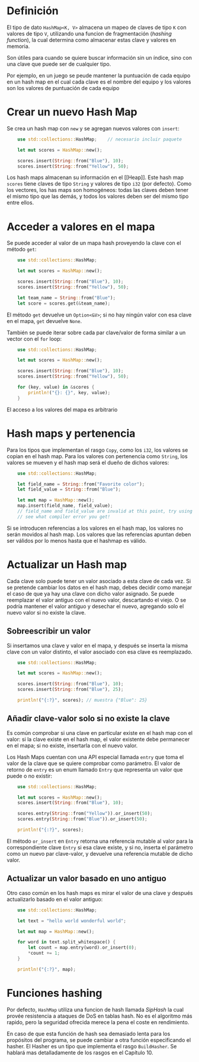 # Definición
El tipo de dato `HashMap<K, V>` almacena un mapeo de claves de tipo `K` con valores de tipo `V`, utilizando una funcion de fragmentación (_hashing function_), la cual determina como almacenar estas clave y valores en memoria.

Son útiles para cuando se quiere buscar información sin un índice, sino con una clave que puede ser de cualquier tipo.

Por ejemplo, en un juego se peude mantener la puntuación de cada equipo en un hash map en el cual cada clave es el nombre del equipo y los valores son los valores de puntuación de cada equipo

# Crear un nuevo Hash Map
Se crea un hash map con `new` y se agregan nuevos valores con `insert`:
```rust
	use std::collections::HashMap;    // necesario incluir paquete

    let mut scores = HashMap::new();

    scores.insert(String::from("Blue"), 10);
    scores.insert(String::from("Yellow"), 50);
```
Los hash maps almacenan su información en el [[Heap]]. Este hash map `scores` tiene claves de tipo `String` y valores de tipo `i32` (por defecto). Como los vectores, los has maps son homogéneos: todas las claves deben tener el mismo tipo que las demás, y todos los valores deben ser del mismo tipo entre ellos.

# Acceder a valores en el mapa
Se puede acceder al valor de un mapa hash proveyendo la clave con el método `get`:
```rust
    use std::collections::HashMap;

    let mut scores = HashMap::new();

    scores.insert(String::from("Blue"), 10);
    scores.insert(String::from("Yellow"), 50);

    let team_name = String::from("Blue");
    let score = scores.get(&team_name);
```
El método `get` devuelve un `Option<&V>`; si no hay ningún valor con esa clave en el mapa, `get` devuelve `None`.

También se puede iterar sobre cada par clave/valor de forma similar a un vector con el `for` loop:
```rust
    use std::collections::HashMap;

    let mut scores = HashMap::new();

    scores.insert(String::from("Blue"), 10);
    scores.insert(String::from("Yellow"), 50);

    for (key, value) in &scores {
        println!("{}: {}", key, value);
    }
```
El acceso a los valores del mapa es arbitrario
# Hash maps y pertenencia
Para los tipos que implementan el rasgo `Copy`, como los `i32`, los valores se copian en el hash map. Para los valores con pertenencia como `String`, los valores se mueven y el hash map será el dueño de dichos valores:

```rust
    use std::collections::HashMap;

    let field_name = String::from("Favorite color");
    let field_value = String::from("Blue");

    let mut map = HashMap::new();
    map.insert(field_name, field_value);
    // field_name and field_value are invalid at this point, try using them and
    // see what compiler error you get!
```

Si se introducen referencias a los valores en el hash map, los valores no serán movidos al hash map. Los valores que las referencias apuntan deben ser válidos por lo menos hasta que el hashmap es válido.

# Actualizar un Hash map
Cada clave solo puede tener un valor asociado a esta clave de cada vez. Si se pretende cambiar los datos en el hash map, debes decidir como manejar el caso de que ya hay una clave con dicho valor asignado. Se puede reemplazar el valor antiguo con el nuevo valor, descartando el viejo. O se podría mantener el valor antiguo y desechar el nuevo, agregando solo el nuevo valor si no existe la clave.

## Sobreescribir un valor
Si insertamos una clave y valor en el mapa, y después se inserta la misma clave con un valor distinto, el valor asociado con esa clave es reemplazado.
```rust
    use std::collections::HashMap;

    let mut scores = HashMap::new();

    scores.insert(String::from("Blue"), 10);
    scores.insert(String::from("Blue"), 25);

    println!("{:?}", scores); // muestra {"Blue": 25}
```

## Añadir clave-valor solo si no existe la clave
Es común comprobar si una clave en particular existe en el hash map con el valor: si la clave existe en el hash map, el valor existente debe permanecer en el mapa; si no existe, insertarla con el nuevo valor.

Los Hash Maps cuentan con una API especial llamada `entry` que toma el valor de la clave que se quiere comprobar como parámetro. El valor de retorno de `entry` es un enum llamado `Entry` que representa un valor que puede o no existir:
```rust
    use std::collections::HashMap;

    let mut scores = HashMap::new();
    scores.insert(String::from("Blue"), 10);

    scores.entry(String::from("Yellow")).or_insert(50);
    scores.entry(String::from("Blue")).or_insert(50);

    println!("{:?}", scores);
```

El método `or_insert` en `Entry` retorna una referencia mutable al valor para la correspondiente clave `Entry` si esa clave existe, y si no, inserta el parámetro como un nuevo par clave-valor, y devuelve una referencia mutable de dicho valor.

## Actualizar un valor basado en uno antiguo
Otro caso común en los hash maps es mirar el valor de una clave y después actualizarlo basado en el valor antiguo:
```rust
    use std::collections::HashMap;

    let text = "hello world wonderful world";

    let mut map = HashMap::new();

    for word in text.split_whitespace() {
        let count = map.entry(word).or_insert(0);
        *count += 1;
    }

    println!("{:?}", map);
```

# Funciones hashing
Por defecto, `HashMap` utiliza una funcion de hash llamada _SipHash_ la cual provée resistencia a ataques de DoS en tablas hash. No es el algoritmo más rapido, pero la seguridad ofrecida merece la pena el coste en rendimiento.

En caso de que esta función de hash sea demasiado lenta para los propósitos del programa, se puede cambiar a otra función especificando el hasher. El Hasher es un tipo que implementa el rasgo `BuildHasher`. Se hablará mas detalladamente de los rasgos en el Capítulo 10.